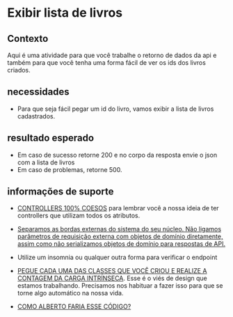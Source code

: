 # Exibir lista de livros

## Contexto

Aqui é uma atividade para que você trabalhe o retorno de dados da api e também para que você tenha uma forma fácil de ver os ids dos livros criados.

## necessidades

* Para que seja fácil pegar um id do livro, vamos exibir a lista de livros cadastrados. 

## resultado esperado

* Em caso de sucesso retorne 200 e no corpo da resposta envie o json com a lista de livros
* Em caso de problemas, retorne 500.

## informações de suporte

* [CONTROLLERS 100% COESOS](../informacao-suporte-design/controllers-100-coesos.md) para lembrar você a nossa ideia de ter controllers que utilizam todos os atributos.

* [Separamos as bordas externas do sistema do seu núcleo. Não ligamos parâmetros de requisição externa com objetos de domínio diretamente, assim como não serializamos objetos de domínio para respostas de API.](../informacao-suporte-design/nao-serializamos-objetos-de-dominio-para-respostas-de-api.md)

* Utilize um insomnia ou qualquer outra forma para verificar o endpoint

* [PEGUE CADA UMA DAS CLASSES QUE VOCÊ CRIOU E REALIZE A CONTAGEM DA CARGA INTRÍNSECA](../informacao-suporte-design/treino-contagem-carga-intrinseca.md). Esse é o viés de design que estamos trabalhando. Precisamos nos habituar a fazer isso para que se torne algo automático na nossa vida.

* [COMO ALBERTO FARIA ESSE CÓDIGO?](https://github.com/asouza/jornada-deveficiente-casa-do-codigo/commit/eb6f3fec10d2801a076127cf74b2ec81cf54aeb2)